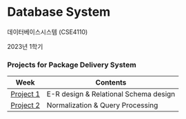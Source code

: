 # Database System

데이터베이스시스템 (CSE4110)

2023년 1학기

### Projects for Package Delivery System

| Week                       | Contents                              |
| -------------------------- | ------------------------------------- |
| [Project 1](/[DBProject1]) | E-R design & Relational Schema design |
| [Project 2](/[DBProject2]) | Normalization & Query Processing      |
